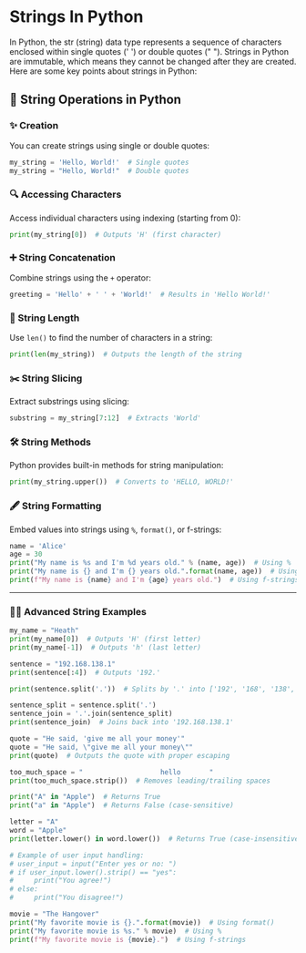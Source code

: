 # Strings In Python

In Python, the str (string) data type represents a sequence of characters enclosed within single quotes (' ') or double quotes (" "). Strings in Python are immutable, which means they cannot be changed after they are created. Here are some key points about strings in Python:

## 🌟 String Operations in Python

### ✨ Creation
You can create strings using single or double quotes:
```python
my_string = 'Hello, World!'  # Single quotes
my_string = "Hello, World!"  # Double quotes
```

### 🔍 Accessing Characters
Access individual characters using indexing (starting from 0):
```python
print(my_string[0])  # Outputs 'H' (first character)
```

### ➕ String Concatenation
Combine strings using the `+` operator:
```python
greeting = 'Hello' + ' ' + 'World!'  # Results in 'Hello World!'
```

### 📏 String Length
Use `len()` to find the number of characters in a string:
```python
print(len(my_string))  # Outputs the length of the string
```

### ✂️ String Slicing
Extract substrings using slicing:
```python
substring = my_string[7:12]  # Extracts 'World'
```

### 🛠️ String Methods
Python provides built-in methods for string manipulation:
```python
print(my_string.upper())  # Converts to 'HELLO, WORLD!'
```

### 🖋️ String Formatting
Embed values into strings using `%`, `format()`, or f-strings:
```python
name = 'Alice'
age = 30
print("My name is %s and I'm %d years old." % (name, age))  # Using %
print("My name is {} and I'm {} years old.".format(name, age))  # Using format()
print(f"My name is {name} and I'm {age} years old.")  # Using f-strings
```

---

### 🧑‍💻 Advanced String Examples
```python
my_name = "Heath"
print(my_name[0])  # Outputs 'H' (first letter)
print(my_name[-1])  # Outputs 'h' (last letter)

sentence = "192.168.138.1"
print(sentence[:4])  # Outputs '192.'

print(sentence.split('.'))  # Splits by '.' into ['192', '168', '138', '1']

sentence_split = sentence.split('.')
sentence_join = '.'.join(sentence_split)
print(sentence_join)  # Joins back into '192.168.138.1'

quote = "He said, 'give me all your money'"
quote = "He said, \"give me all your money\""
print(quote)  # Outputs the quote with proper escaping

too_much_space = "                   hello       "
print(too_much_space.strip())  # Removes leading/trailing spaces

print("A" in "Apple")  # Returns True
print("a" in "Apple")  # Returns False (case-sensitive)

letter = "A"
word = "Apple"
print(letter.lower() in word.lower())  # Returns True (case-insensitive)

# Example of user input handling:
# user_input = input("Enter yes or no: ")
# if user_input.lower().strip() == "yes":
#     print("You agree!")
# else:
#     print("You disagree!")

movie = "The Hangover"
print("My favorite movie is {}.".format(movie))  # Using format()
print("My favorite movie is %s." % movie)  # Using %
print(f"My favorite movie is {movie}.")  # Using f-strings
```